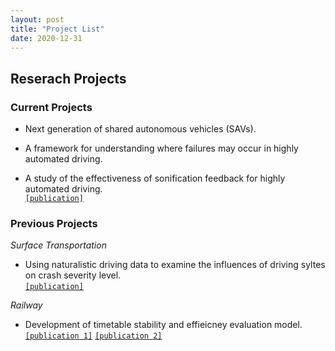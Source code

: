 ```yaml
---
layout: post
title: "Project List"
date: 2020-12-31
---
```


## Reserach Projects

### Current Projects
- Next generation of shared autonomous vehicles (SAVs).

- A framework for understanding where failures may occur in highly automated driving.

- A study of the effectiveness of sonification feedback for highly automated driving.  
[`[publication]`](https://www.sciencedirect.com/science/article/abs/pii/S1071581920301208)


### Previous Projects
*Surface Transportation*
- Using naturalistic driving data to examine the influences of driving syltes on crash severity level.  
[`[publication]`](https://journals.sagepub.com/doi/abs/10.1177/0361198119845360)

*Railway*
- Development of timetable stability and effieicney evaluation model.   
[`[publication 1]`](https://ascelibrary.org/doi/10.1061/JTEPBS.0000038) [`[publication 2]`](https://journals.sagepub.com/doi/abs/10.1177/0361198118790325)
